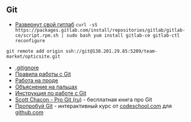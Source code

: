 ## Git

- [Развернут свой гитлаб](http://138.201.29.85:5209)
`curl -sS https://packages.gitlab.com/install/repositories/gitlab/gitlab-ce/script.rpm.sh | sudo bash
yum install gitlab-ce
gitlab-ctl reconfigure
`

`git remote add origin ssh://git@138.201.29.85:5209/team-market/opticsite.git`
- [.gitignore](Gitignore/README.md)
- [Правила работы с Git](Правила/README.md)
- [Работа на проде](Продакшен/README.md)
- [Объяснение на пальцах](http://bitrix.expert/tekhnologii/git-v-proizvodstve/index.html)
- [Инструкция по работе с Git](Инструкция/README.md)
- [Scott Chacon - Pro Git (ru)](http://git-scm.com/book/ru) - бесплатная книга про Git
- [Пропробуй Git](https://try.github.io) - интерактивный курс от [codeschool.com](http://codeschool.com) для [github.com](http://github.com)

